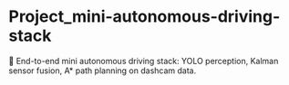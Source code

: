 # Project_mini-autonomous-driving-stack
🚗 End-to-end mini autonomous driving stack: YOLO perception, Kalman sensor fusion, A* path planning on dashcam data.
